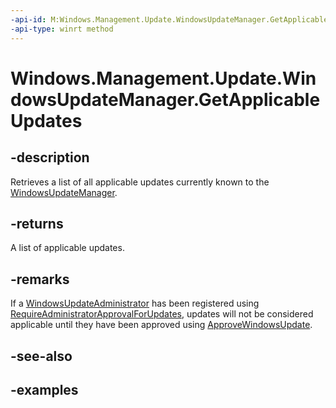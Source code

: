 ```yaml
---
-api-id: M:Windows.Management.Update.WindowsUpdateManager.GetApplicableUpdates
-api-type: winrt method
---
```


# Windows.Management.Update.WindowsUpdateManager.GetApplicableUpdates

<!--
public System.Collections.Generic.IReadOnlyList<Windows.Management.Update.WindowsUpdate> GetApplicableUpdates ();
-->


## -description
Retrieves a list of all applicable updates currently known to the [WindowsUpdateManager](./windowsupdatemanager.md).

## -returns
A list of applicable updates.

## -remarks
If a [WindowsUpdateAdministrator](./windowsupdateadministrator.md) has been registered using [RequireAdministratorApprovalForUpdates](./windowsupdateadministratoroptions.md), updates will not be considered applicable until they have been approved using [ApproveWindowsUpdate](./windowsupdateadministrator_approvewindowsupdate_1582950728.md).

## -see-also

## -examples


